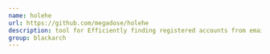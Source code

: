```yaml
---
name: holehe
url: https://github.com/megadose/holehe
description: tool for Efficiently finding registered accounts from emails. URL : https://github.com/megadose/holehe Groups : blackarch blackarch-social blackarch-recon
group: blackarch
---
```

